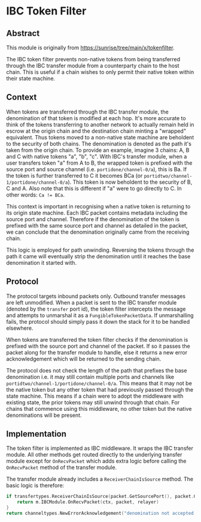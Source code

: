 # IBC Token Filter

## Abstract

This module is originally from <https://sunrise/tree/main/x/tokenfilter>.

The IBC token filter prevents non-native tokens from being transferred through the IBC transfer module from a counterparty chain to the host chain. This is useful if a chain wishes to only permit
their native token within their state machine.

## Context

When tokens are transferred through the IBC transfer module, the denomination of that token is modified at each hop. It's more accurate to think of the tokens transferring to another network to actually remain held in escrow at the origin chain and the destination chain minting a "wrapped" equivalent. Thus tokens moved to a non-native state machine are beholdent to the security of both chains. The denomination is denoted as the path it's taken from the origin chain. To provide an example, imagine 3 chains: A, B and C with native tokens "a", "b", "c". With IBC's transfer module, when a user transfers token "a" from A to B, the wrapped token is prefixed with the source port and source channel (i.e. `portidone/channel-0/a`), this is Ba. If the token is further transferred to C it becomes BCa (or `portidtwo/channel-1/portidone/channel-0/a`). This token is now beholdent to the security of B, C and A. Also note that this is different if "a" were to go directly to C. In other words: `Ca != BCa`.

This context is important in recognising when a native token is returning to its origin state machine. Each IBC packet contains metadata including the source port and channel. Therefore if the denomination of the token is prefixed with the same source port and channel as detailed in the packet, we can conclude that the denomination originally came from the receiving chain.

This logic is employed for path unwinding. Reversing the tokens through the path it came will eventually strip the denomination until it reaches the base denomination it started with.

## Protocol

The protocol targets inbound packets only. Outbound transfer messages are left unmodified. When a packet is sent to the IBC transfer module (denoted by the `transfer` port id), the token filter intercepts the message and attempts to unmarshal it as a `FungibleTokenPacketData`. If unmarshalling fails, the protocol should simply pass it down the stack for it to be handled elsewhere.

When tokens are transferred the token filter checks if the denomination is prefixed with the source port and channel of the packet. If so it passes the packet along for the transfer module to handle, else it returns a new error acknowledgement which will be returned to the sending chain.

The protocol does not check the length of the path that prefixes the base denomination i.e. it may still contain multiple ports and channels like `portidtwo/channel-1/portidone/channel-0/a`. This means that it may not be the native token but any other token that had previously passed through the state machine. This means if a chain were to adopt the middleware with existing state, the prior tokens may still unwind through that chain. For chains that commence using this middleware, no other token but the native denominations will be present.

## Implementation

The token filter is implemented as IBC middleware. It wraps the IBC transfer module. All other methods get routed directly to the underlying transfer module except for `OnRecvPacket` which adds extra logic before calling the `OnRecvPacket` method of the transfer module.

The transfer module already includes a `ReceiverChainIsSource` method. The basic logic is therefore:

```go
if transfertypes.ReceiverChainIsSource(packet.GetSourcePort(), packet.GetSourceChannel(), data.Denom) {
	return m.IBCModule.OnRecvPacket(ctx, packet, relayer)
}
return channeltypes.NewErrorAcknowledgement("denomination not accepted by this chain")
```
